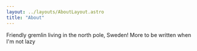 ```yaml
---
layout: ../layouts/AboutLayout.astro
title: "About"
---
```


Friendly gremlin living in the north pole, Sweden! More to be written when I'm not lazy
